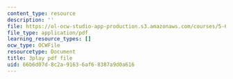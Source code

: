 ```yaml
---
content_type: resource
description: ''
file: https://ol-ocw-studio-app-production.s3.amazonaws.com/courses/5-61-physical-chemistry-fall-2017/66b6d07d8c2a91636af68387a9d0a616_zwz9M1XNn-c.pdf
file_type: application/pdf
learning_resource_types: []
ocw_type: OCWFile
resourcetype: Document
title: 3play pdf file
uid: 66b6d07d-8c2a-9163-6af6-8387a9d0a616
---
```

